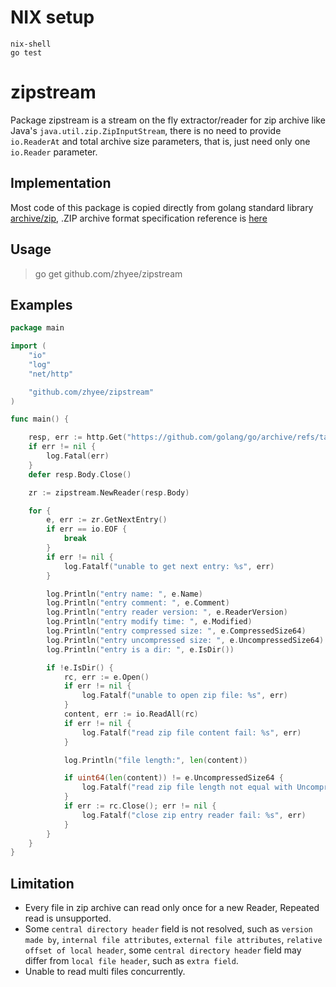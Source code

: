 # NIX setup 

```shell 
nix-shell
go test
```


# zipstream
Package zipstream is a stream on the fly extractor/reader for zip archive like Java's `java.util.zip.ZipInputStream`, there is no need to provide `io.ReaderAt` and total archive size parameters, that is, just need only one `io.Reader` parameter.

## Implementation
Most code of this package is copied directly from golang standard library [archive/zip](https://pkg.go.dev/archive/zip), .ZIP archive format specification reference
is [here](https://pkware.cachefly.net/webdocs/casestudies/APPNOTE.TXT)

## Usage
> go get github.com/zhyee/zipstream

## Examples

```go
package main

import (
	"io"
	"log"
	"net/http"

	"github.com/zhyee/zipstream"
)

func main() {

	resp, err := http.Get("https://github.com/golang/go/archive/refs/tags/go1.16.10.zip")
	if err != nil {
		log.Fatal(err)
	}
	defer resp.Body.Close()

	zr := zipstream.NewReader(resp.Body)

	for {
		e, err := zr.GetNextEntry()
		if err == io.EOF {
			break
		}
		if err != nil {
			log.Fatalf("unable to get next entry: %s", err)
		}

		log.Println("entry name: ", e.Name)
		log.Println("entry comment: ", e.Comment)
		log.Println("entry reader version: ", e.ReaderVersion)
		log.Println("entry modify time: ", e.Modified)
		log.Println("entry compressed size: ", e.CompressedSize64)
		log.Println("entry uncompressed size: ", e.UncompressedSize64)
		log.Println("entry is a dir: ", e.IsDir())

		if !e.IsDir() {
			rc, err := e.Open()
			if err != nil {
				log.Fatalf("unable to open zip file: %s", err)
			}
			content, err := io.ReadAll(rc)
			if err != nil {
				log.Fatalf("read zip file content fail: %s", err)
			}

			log.Println("file length:", len(content))

			if uint64(len(content)) != e.UncompressedSize64 {
				log.Fatalf("read zip file length not equal with UncompressedSize64")
			}
			if err := rc.Close(); err != nil {
				log.Fatalf("close zip entry reader fail: %s", err)
			}
		}
	}
}
```

## Limitation

- Every file in zip archive can read only once for a new Reader, Repeated read is unsupported.
- Some `central directory header` field is not resolved, such as `version made by`, `internal file attributes`, `external file attributes`, `relative offset of local header`, some `central directory header` field may differ from `local file header`, such as `extra field`. 
- Unable to read multi files concurrently.
